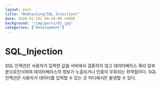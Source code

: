 ```yaml
---
layout: post
title: "Webhacking(SQL_Injection)"
date: 2020-01-201 09:44:00 +0900
background: "/img/posts/03.jpg"
categories: ["development"]
---
```


SQL_Injection
=============

SQL 인젝션은 사용자가 입력한 값을 서버에서 검증하지 않고 데이터베이스
쿼리 일부분으로인식하여 데이터베이스의 정보가 노출되거나 인증이 우회되는 
취약점이다. SQL 인젝션은 사용자가 데이터를 입력할 수 있는 곳 어디에서든
발생할 수 있다.

